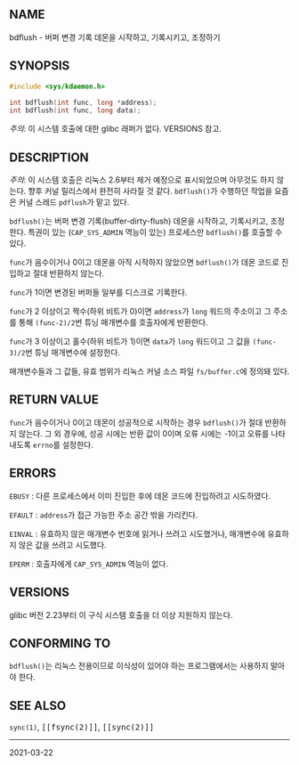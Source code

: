 ## NAME

bdflush - 버퍼 변경 기록 데몬을 시작하고, 기록시키고, 조정하기

## SYNOPSIS

```c
#include <sys/kdaemon.h>

int bdflush(int func, long *address);
int bdflush(int func, long data);
```

*주의*: 이 시스템 호출에 대한 glibc 래퍼가 없다. VERSIONS 참고.

## DESCRIPTION

*주의*: 이 시스템 호출은 리눅스 2.6부터 제거 예정으로 표시되었으며 아무것도 하지 않는다. 향후 커널 릴리스에서 완전히 사라질 것 같다. `bdflush()`가 수행하던 작업을 요즘은 커널 스레드 `pdflush`가 맡고 있다.

`bdflush()`는 버퍼 변경 기록(buffer-dirty-flush) 데몬을 시작하고, 기록시키고, 조정한다. 특권이 있는 (`CAP_SYS_ADMIN` 역능이 있는) 프로세스만 `bdflush()`를 호출할 수 있다.

`func`가 음수이거나 0이고 데몬을 아직 시작하지 않았으면 `bdflush()`가 데몬 코드로 진입하고 절대 반환하지 않는다.

`func`가 1이면 변경된 버퍼들 일부를 디스크로 기록한다.

`func`가 2 이상이고 짝수(하위 비트가 0)이면 `address`가 `long` 워드의 주소이고 그 주소를 통해 `(func-2)/2`번 튜닝 매개변수를 호출자에게 반환한다.

`func`가 3 이상이고 홀수(하위 비트가 1)이면 `data`가 `long` 워드이고 그 값을 `(func-3)/2`번 튜닝 매개변수에 설정한다.

매개변수들과 그 값들, 유효 범위가 리눅스 커널 소스 파일 `fs/buffer.c`에 정의돼 있다.

## RETURN VALUE

`func`가 음수이거나 0이고 데몬이 성공적으로 시작하는 경우 `bdflush()`가 절대 반환하지 않는다. 그 외 경우에, 성공 시에는 반환 값이 0이며 오류 시에는 -1이고 오류를 나타내도록 `errno`를 설정한다.

## ERRORS

`EBUSY`
:   다른 프로세스에서 이미 진입한 후에 데몬 코드에 진입하려고 시도하였다.

`EFAULT`
:   `address`가 접근 가능한 주소 공간 밖을 가리킨다.

`EINVAL`
:   유효하지 않은 매개변수 번호에 읽거나 쓰려고 시도했거나, 매개변수에 유효하지 않은 값을 쓰려고 시도했다.

`EPERM`
:   호출자에게 `CAP_SYS_ADMIN` 역능이 없다.

## VERSIONS

glibc 버전 2.23부터 이 구식 시스템 호출을 더 이상 지원하지 않는다.

## CONFORMING TO

`bdflush()`는 리눅스 전용이므로 이식성이 있어야 하는 프로그램에서는 사용하지 말아야 한다.

## SEE ALSO

`sync(1)`, <tt>[[fsync(2)]]</tt>, <tt>[[sync(2)]]</tt>

----

2021-03-22

